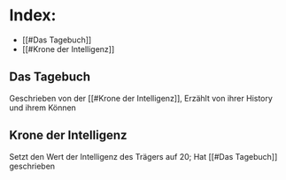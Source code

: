 # Index:
- [[#Das Tagebuch]]
- [[#Krone der Intelligenz]]

## Das Tagebuch
Geschrieben von der [[#Krone der Intelligenz]], Erzählt von ihrer History und ihrem Können

## Krone der Intelligenz
Setzt den Wert der Intelligenz des Trägers auf 20; Hat [[#Das Tagebuch]] geschrieben